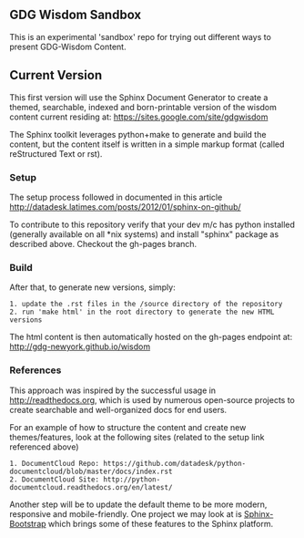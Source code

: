 ## GDG Wisdom Sandbox
This is an experimental 'sandbox' repo for trying out different ways to present GDG-Wisdom Content.


## Current Version
This first version will use the Sphinx Document Generator to create a themed, searchable, indexed and 
born-printable version of the wisdom content current residing at:
https://sites.google.com/site/gdgwisdom

The Sphinx toolkit leverages python+make to generate and build the content, but the content itself 
is written in a simple markup format (called reStructured Text or rst). 

### Setup
The setup process followed in documented in this article
    http://datadesk.latimes.com/posts/2012/01/sphinx-on-github/
    
To contribute to this repository verify that your dev m/c has python installed (generally available 
on all *nix systems) and install "sphinx" package as described above. Checkout the gh-pages branch.

### Build
After that, to generate new versions, simply:

    1. update the .rst files in the /source directory of the repository
    2. run 'make html' in the root directory to generate the new HTML versions

The html content is then automatically hosted on the gh-pages endpoint at:
http://gdg-newyork.github.io/wisdom


### References
This approach was inspired by the successful usage in http://readthedocs.org, which is used 
by numerous open-source projects to create searchable and well-organized docs for end users.

For an example of how to structure the content and create new themes/features, look at the 
following sites (related to the setup link referenced above)

    1. DocumentCloud Repo: https://github.com/datadesk/python-documentcloud/blob/master/docs/index.rst
    2. DocumentCloud Site: http://python-documentcloud.readthedocs.org/en/latest/

Another step will be to update the default theme to be more modern, responsive and mobile-friendly. 
One project we may look at is [Sphinx-Bootstrap](http://ryan-roemer.github.io/sphinx-bootstrap-theme/README.html) which brings some 
of these features to the Sphinx platform.
